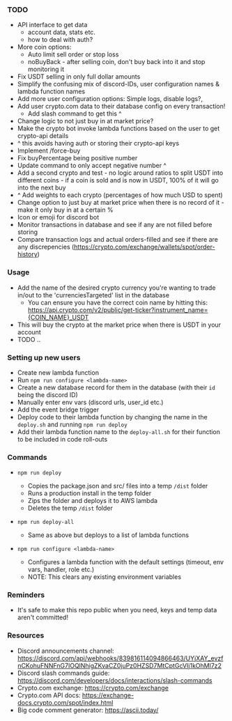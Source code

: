 
### TODO
- API interface to get data 
	- account data, stats etc.
	- how to deal with auth?
- More coin options:
	- Auto limit sell order or stop loss
	- noBuyBack - after selling coin, don't buy back into it and stop monitoring it
- Fix USDT selling in only full dollar amounts
- Simplify the confusing mix of discord-IDs, user configuration names & lambda function names
- Add more user configuration options: Simple logs, disable logs?, 
- Add user crypto.com data to their database config on every transaction!
	- Add slash command to get this ^
- Change logic to not just buy in at market price?
- Make the crypto bot invoke lambda functions based on the user to get crypto-api details
- ^ this avoids having auth or storing their crypto-api keys
- Implement /force-buy
- Fix buyPercentage being positive number
- Update command to only accept negative number ^
- Add a second crypto and test - no logic around ratios to split USDT into different coins - if a coin is sold and is now in USDT, 100% of it will go into the next buy
- ^ Add weights to each crypto (percentages of how much USD to spent)
- Change option to just buy at market price when there is no record of it - make it only buy in at a certain %
- Icon or emoji for discord bot
- Monitor transactions in database and see if any are not filled before storing
- Compare transaction logs and actual orders-filled and see if there are any discrepencies (https://crypto.com/exchange/wallets/spot/order-history)


### Usage
- Add the name of the desired crypto currency you're wanting to trade in/out to the 'currenciesTargeted' list in the database
    - You can ensure you have the correct coin name by hitting this: https://api.crypto.com/v2/public/get-ticker?instrument_name={COIN_NAME}_USDT
- This will buy the crypto at the market price when there is USDT in your account
- TODO ..


### Setting up new users
- Create new lambda function
- Run `npm run configure <lambda-name>`
- Create a new database record for them in the database (with their `id` being the discord ID)
- Manually enter env vars (discord urls, user_id etc.)
- Add the event bridge trigger
- Deploy code to their lambda function by changing the name in the `deploy.sh` and running `npm run deploy`
- Add their lambda function name to the `deploy-all.sh` for their function to be included in code roll-outs

### Commands
- `npm run deploy` 
	- Copies the package.json and src/ files into a temp `/dist` folder
	- Runs a production install in the temp folder
	- Zips the folder and deploys it to AWS lambda
	- Deletes the temp `/dist` folder

- `npm run deploy-all` 
	- Same as above but deploys to a list of lambda functions

- `npm run configure <lambda-name>`
	- Configures a lambda function with the default settings (timeout, env vars, handler, role etc.)
	- NOTE: This clears any existing environment variables

### Reminders
- It's safe to make this repo public when you need, keys and temp data aren't committed!

### Resources
- Discord announcements channel: https://discord.com/api/webhooks/839816114094866463/UYjXAY_evzfnCKohuFNNFnG7IOQlNhigZKvaCZ0juPz0HZSD7MtCptGcVIj1kOhMl7z2
- Discord slash commands guide: https://discord.com/developers/docs/interactions/slash-commands
- Crypto.com exchange: https://crypto.com/exchange
- Crypto.com API docs: https://exchange-docs.crypto.com/spot/index.html
- Big code comment generator: https://ascii.today/
